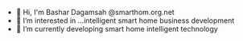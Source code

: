 - 👋 Hi, I'm Bashar Dagamsah @smarthom.org.net  
- 👀 I’m interested in ...intelligent smart home business development  
- 🌱 I’m currently developing smart home intelligent technology

<!---
Digitalisationtransformers/Digitalisationtransformers is a ✨ special ✨ repository because its `README.md` (this file) appears on your GitHub profile.
You can click the Preview link to take a look at your changes.
--->
